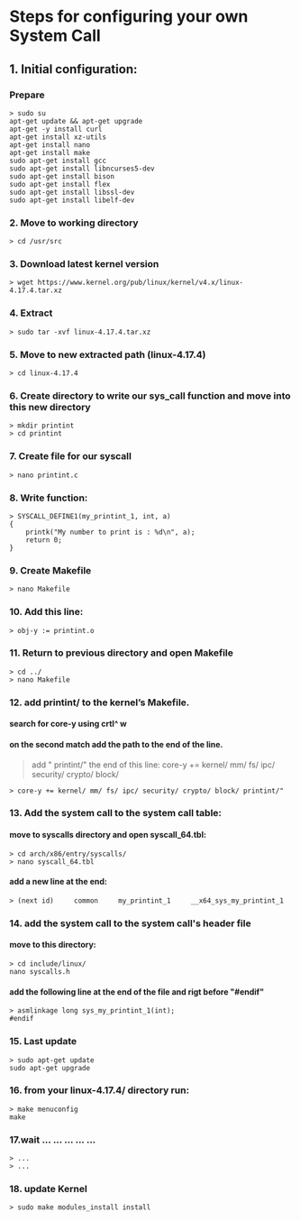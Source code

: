 # Steps for configuring your own System Call
## 1. Initial configuration:
### Prepare 
```
> sudo su  
apt-get update && apt-get upgrade  
apt-get -y install curl  
apt-get install xz-utils  
apt-get install nano  
apt-get install make  
sudo apt-get install gcc  
sudo apt-get install libncurses5-dev  
sudo apt-get install bison  
sudo apt-get install flex  
sudo apt-get install libssl-dev  
sudo apt-get install libelf-dev 
```
### 2. Move to working directory
```
> cd /usr/src
```
### 3. Download latest kernel version
```
> wget https://www.kernel.org/pub/linux/kernel/v4.x/linux-4.17.4.tar.xz
```
### 4. Extract
```
> sudo tar -xvf linux-4.17.4.tar.xz
```
### 5. Move to new extracted path (linux-4.17.4)
```
> cd linux-4.17.4
```
### 6. Create directory to write our sys_call function and move into this new directory
```
> mkdir printint   
> cd printint
```
### 7. Create file for our syscall
```
> nano printint.c
```
### 8. Write function:
```
> SYSCALL_DEFINE1(my_printint_1, int, a)  
{  
    printk("My number to print is : %d\n", a);  
    return 0;  
}  
```
### 9. Create Makefile
```
> nano Makefile
```
### 10. Add this line:
```
> obj-y := printint.o
```
### 11. Return to previous directory and open Makefile
```
> cd ../  
> nano Makefile
```
### 12. add printint/ to the kernel’s Makefile.
#### search for core-y using crtl^ w
#### on the second match add the path to the end of the line.
> add " printint/" the end of this line: core-y += kernel/ mm/ fs/ ipc/ security/ crypto/ block/ 
```
> core-y += kernel/ mm/ fs/ ipc/ security/ crypto/ block/ printint/"
```
### 13. Add the system call to the system call table:
#### move to syscalls directory and open syscall_64.tbl: 
```
> cd arch/x86/entry/syscalls/  
> nano syscall_64.tbl  
```
#### add a new line at the end:
```
> (next id)     common     my_printint_1     __x64_sys_my_printint_1  
```
### 14. add the system call to the system call's header file
#### move to this directory:  
```
> cd include/linux/  
nano syscalls.h  
```
#### add the following line at the end of the file and rigt before "#endif"
```
> asmlinkage long sys_my_printint_1(int);  
#endif
```
### 15. Last update 
```
> sudo apt-get update  
sudo apt-get upgrade  
```
### 16. from your linux-4.17.4/ directory run:
```
> make menuconfig
make
```
### 17.wait ... ... ... ... ...
```
> ...  
> ...  
```
### 18. update Kernel
```
> sudo make modules_install install  
```
